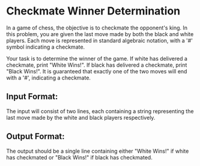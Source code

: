 # Checkmate Winner Determination

In a game of chess, the objective is to checkmate the opponent's king. In this problem, you are given the last move made by both the black and white players. Each move is represented in standard algebraic notation, with a '#' symbol indicating a checkmate.

Your task is to determine the winner of the game. If white has delivered a checkmate, print "White Wins!". If black has delivered a checkmate, print "Black Wins!". It is guaranteed that exactly one of the two moves will end with a '#', indicating a checkmate.

## Input Format:

The input will consist of two lines, each containing a string representing the last move made by the white and black players respectively.

## Output Format:

The output should be a single line containing either "White Wins!" if white has checkmated or "Black Wins!" if black has checkmated.
